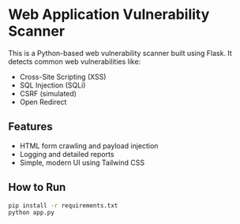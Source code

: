 # Web Application Vulnerability Scanner

This is a Python-based web vulnerability scanner built using Flask. It detects common web vulnerabilities like:

- Cross-Site Scripting (XSS)
- SQL Injection (SQLi)
- CSRF (simulated)
- Open Redirect

## Features
- HTML form crawling and payload injection
- Logging and detailed reports
- Simple, modern UI using Tailwind CSS

## How to Run
```bash
pip install -r requirements.txt
python app.py
